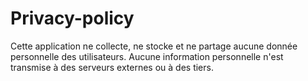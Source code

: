 # Privacy-policy

Cette application ne collecte, ne stocke et ne partage aucune donnée personnelle des utilisateurs. Aucune information personnelle n'est transmise à des serveurs externes ou à des tiers.
